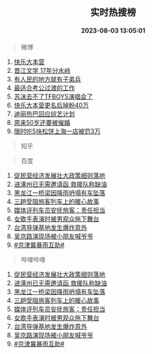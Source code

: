 <div align="center"><h2>实时热搜榜</h2><h4>2023-08-03 13:05:01</h4></div>

> 微博  

1. [快乐大本营](https://s.weibo.com/weibo?q=%E5%BF%AB%E4%B9%90%E5%A4%A7%E6%9C%AC%E8%90%A5&t=31&band_rank=1&Refer=top)<br />
2. [晋江文学 17年分水岭](https://s.weibo.com/weibo?q=%E6%99%8B%E6%B1%9F%E6%96%87%E5%AD%A6%2017%E5%B9%B4%E5%88%86%E6%B0%B4%E5%B2%AD&t=31&band_rank=2&Refer=top)<br />
3. [有人民的地方就有子弟兵](https://s.weibo.com/weibo?q=%23%E6%9C%89%E4%BA%BA%E6%B0%91%E7%9A%84%E5%9C%B0%E6%96%B9%E5%B0%B1%E6%9C%89%E5%AD%90%E5%BC%9F%E5%85%B5%23&t=31&band_rank=3&Refer=top)<br />
4. [最适合考公过渡的工作](https://s.weibo.com/weibo?q=%23%E6%9C%80%E9%80%82%E5%90%88%E8%80%83%E5%85%AC%E8%BF%87%E6%B8%A1%E7%9A%84%E5%B7%A5%E4%BD%9C%23&t=31&band_rank=4&Refer=top)<br />
5. [苏沫去不了TFBOYS演唱会了](https://s.weibo.com/weibo?q=%23%E8%8B%8F%E6%B2%AB%E5%8E%BB%E4%B8%8D%E4%BA%86TFBOYS%E6%BC%94%E5%94%B1%E4%BC%9A%E4%BA%86%23&t=31&band_rank=5&Refer=top)<br />
6. [快乐大本营更名后掉粉40万](https://s.weibo.com/weibo?q=%23%E5%BF%AB%E4%B9%90%E5%A4%A7%E6%9C%AC%E8%90%A5%E6%9B%B4%E5%90%8D%E5%90%8E%E6%8E%89%E7%B2%8940%E4%B8%87%23&t=31&band_rank=6&Refer=top)<br />
7. [迪丽热巴回应综艺计划](https://s.weibo.com/weibo?q=%23%E8%BF%AA%E4%B8%BD%E7%83%AD%E5%B7%B4%E5%9B%9E%E5%BA%94%E7%BB%BC%E8%89%BA%E8%AE%A1%E5%88%92%23&t=31&band_rank=7&Refer=top)<br />
8. [原来50岁还要被催婚](https://s.weibo.com/weibo?q=%E5%8E%9F%E6%9D%A550%E5%B2%81%E8%BF%98%E8%A6%81%E8%A2%AB%E5%82%AC%E5%A9%9A&t=31&band_rank=8&Refer=top)<br />
9. [限时吃5块松饼上海一店被罚3万](https://s.weibo.com/weibo?q=%23%E9%99%90%E6%97%B6%E5%90%835%E5%9D%97%E6%9D%BE%E9%A5%BC%E4%B8%8A%E6%B5%B7%E4%B8%80%E5%BA%97%E8%A2%AB%E7%BD%9A3%E4%B8%87%23&t=31&band_rank=9&Refer=top)<br />

> 知乎  


> 百度  

1. [促民营经济发展壮大政策细则落地](https://www.baidu.com/s?wd=%E4%BF%83%E6%B0%91%E8%90%A5%E7%BB%8F%E6%B5%8E%E5%8F%91%E5%B1%95%E5%A3%AE%E5%A4%A7%E6%94%BF%E7%AD%96%E7%BB%86%E5%88%99%E8%90%BD%E5%9C%B0&sa=fyb_news&rsv_dl=fyb_news)<br />
2. [进涿州已无需邀请函 救援队称缺油](https://www.baidu.com/s?wd=%E8%BF%9B%E6%B6%BF%E5%B7%9E%E5%B7%B2%E6%97%A0%E9%9C%80%E9%82%80%E8%AF%B7%E5%87%BD+%E6%95%91%E6%8F%B4%E9%98%9F%E7%A7%B0%E7%BC%BA%E6%B2%B9&sa=fyb_news&rsv_dl=fyb_news)<br />
3. [黑龙江一桥梁因降雨坍塌有车坠落](https://www.baidu.com/s?wd=%E9%BB%91%E9%BE%99%E6%B1%9F%E4%B8%80%E6%A1%A5%E6%A2%81%E5%9B%A0%E9%99%8D%E9%9B%A8%E5%9D%8D%E5%A1%8C%E6%9C%89%E8%BD%A6%E5%9D%A0%E8%90%BD&sa=fyb_news&rsv_dl=fyb_news)<br />
4. [三趟受阻旅客列车上的暖心故事](https://www.baidu.com/s?wd=%E4%B8%89%E8%B6%9F%E5%8F%97%E9%98%BB%E6%97%85%E5%AE%A2%E5%88%97%E8%BD%A6%E4%B8%8A%E7%9A%84%E6%9A%96%E5%BF%83%E6%95%85%E4%BA%8B&sa=fyb_news&rsv_dl=fyb_news)<br />
5. [媒体评列车员安抚旅客：责任担当](https://www.baidu.com/s?wd=%E5%AA%92%E4%BD%93%E8%AF%84%E5%88%97%E8%BD%A6%E5%91%98%E5%AE%89%E6%8A%9A%E6%97%85%E5%AE%A2%EF%BC%9A%E8%B4%A3%E4%BB%BB%E6%8B%85%E5%BD%93&sa=fyb_news&rsv_dl=fyb_news)<br />
6. [女歌手表演时被男观众拖下舞台](https://www.baidu.com/s?wd=%E5%A5%B3%E6%AD%8C%E6%89%8B%E8%A1%A8%E6%BC%94%E6%97%B6%E8%A2%AB%E7%94%B7%E8%A7%82%E4%BC%97%E6%8B%96%E4%B8%8B%E8%88%9E%E5%8F%B0&sa=fyb_news&rsv_dl=fyb_news)<br />
7. [台湾导弹基地发生爆炸意外](https://www.baidu.com/s?wd=%E5%8F%B0%E6%B9%BE%E5%AF%BC%E5%BC%B9%E5%9F%BA%E5%9C%B0%E5%8F%91%E7%94%9F%E7%88%86%E7%82%B8%E6%84%8F%E5%A4%96&sa=fyb_news&rsv_dl=fyb_news)<br />
8. [吴京路演现场被小朋友喊爷爷](https://www.baidu.com/s?wd=%E5%90%B4%E4%BA%AC%E8%B7%AF%E6%BC%94%E7%8E%B0%E5%9C%BA%E8%A2%AB%E5%B0%8F%E6%9C%8B%E5%8F%8B%E5%96%8A%E7%88%B7%E7%88%B7&sa=fyb_news&rsv_dl=fyb_news)<br />
9. [#京津冀暴雨互助#](https://www.baidu.com/s?wd=%23%E4%BA%AC%E6%B4%A5%E5%86%80%E6%9A%B4%E9%9B%A8%E4%BA%92%E5%8A%A9%23&sa=fyb_news&rsv_dl=fyb_news)<br />

> 哔哩哔哩  

1. [促民营经济发展壮大政策细则落地](https://www.baidu.com/s?wd=%E4%BF%83%E6%B0%91%E8%90%A5%E7%BB%8F%E6%B5%8E%E5%8F%91%E5%B1%95%E5%A3%AE%E5%A4%A7%E6%94%BF%E7%AD%96%E7%BB%86%E5%88%99%E8%90%BD%E5%9C%B0&sa=fyb_news&rsv_dl=fyb_news)<br />
2. [进涿州已无需邀请函 救援队称缺油](https://www.baidu.com/s?wd=%E8%BF%9B%E6%B6%BF%E5%B7%9E%E5%B7%B2%E6%97%A0%E9%9C%80%E9%82%80%E8%AF%B7%E5%87%BD+%E6%95%91%E6%8F%B4%E9%98%9F%E7%A7%B0%E7%BC%BA%E6%B2%B9&sa=fyb_news&rsv_dl=fyb_news)<br />
3. [黑龙江一桥梁因降雨坍塌有车坠落](https://www.baidu.com/s?wd=%E9%BB%91%E9%BE%99%E6%B1%9F%E4%B8%80%E6%A1%A5%E6%A2%81%E5%9B%A0%E9%99%8D%E9%9B%A8%E5%9D%8D%E5%A1%8C%E6%9C%89%E8%BD%A6%E5%9D%A0%E8%90%BD&sa=fyb_news&rsv_dl=fyb_news)<br />
4. [三趟受阻旅客列车上的暖心故事](https://www.baidu.com/s?wd=%E4%B8%89%E8%B6%9F%E5%8F%97%E9%98%BB%E6%97%85%E5%AE%A2%E5%88%97%E8%BD%A6%E4%B8%8A%E7%9A%84%E6%9A%96%E5%BF%83%E6%95%85%E4%BA%8B&sa=fyb_news&rsv_dl=fyb_news)<br />
5. [媒体评列车员安抚旅客：责任担当](https://www.baidu.com/s?wd=%E5%AA%92%E4%BD%93%E8%AF%84%E5%88%97%E8%BD%A6%E5%91%98%E5%AE%89%E6%8A%9A%E6%97%85%E5%AE%A2%EF%BC%9A%E8%B4%A3%E4%BB%BB%E6%8B%85%E5%BD%93&sa=fyb_news&rsv_dl=fyb_news)<br />
6. [女歌手表演时被男观众拖下舞台](https://www.baidu.com/s?wd=%E5%A5%B3%E6%AD%8C%E6%89%8B%E8%A1%A8%E6%BC%94%E6%97%B6%E8%A2%AB%E7%94%B7%E8%A7%82%E4%BC%97%E6%8B%96%E4%B8%8B%E8%88%9E%E5%8F%B0&sa=fyb_news&rsv_dl=fyb_news)<br />
7. [台湾导弹基地发生爆炸意外](https://www.baidu.com/s?wd=%E5%8F%B0%E6%B9%BE%E5%AF%BC%E5%BC%B9%E5%9F%BA%E5%9C%B0%E5%8F%91%E7%94%9F%E7%88%86%E7%82%B8%E6%84%8F%E5%A4%96&sa=fyb_news&rsv_dl=fyb_news)<br />
8. [吴京路演现场被小朋友喊爷爷](https://www.baidu.com/s?wd=%E5%90%B4%E4%BA%AC%E8%B7%AF%E6%BC%94%E7%8E%B0%E5%9C%BA%E8%A2%AB%E5%B0%8F%E6%9C%8B%E5%8F%8B%E5%96%8A%E7%88%B7%E7%88%B7&sa=fyb_news&rsv_dl=fyb_news)<br />
9. [#京津冀暴雨互助#](https://www.baidu.com/s?wd=%23%E4%BA%AC%E6%B4%A5%E5%86%80%E6%9A%B4%E9%9B%A8%E4%BA%92%E5%8A%A9%23&sa=fyb_news&rsv_dl=fyb_news)<br />
